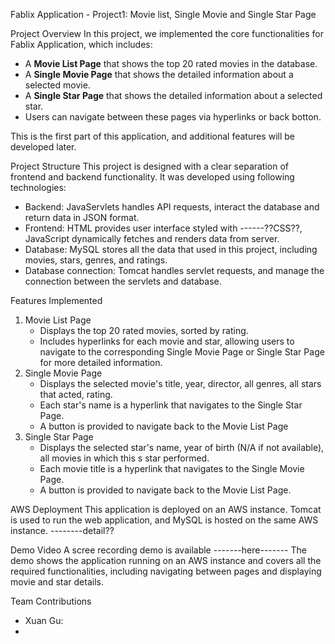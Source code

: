 Fablix Application - Project1: Movie list, Single Movie and Single Star Page

Project Overview
In this project, we implemented the core functionalities for Fablix Application, which includes:
- A **Movie List Page** that shows the top 20 rated movies in the database.
- A **Single Movie Page** that shows the detailed information about a selected movie.
- A **Single Star Page** that shows the detailed information about a selected star.
- Users can navigate between these pages via hyperlinks or back botton.

This is the first part of this application, and additional features will be developed later.

Project Structure
This project is designed with a clear separation of frontend and backend functionality.
It was developed using following technologies:
- Backend: JavaServlets handles API requests, interact the database and return data in JSON format.
- Frontend: HTML provides user interface styled with ------??CSS??, JavaScript dynamically fetches and renders data from server.
- Database: MySQL stores all the data that used in this project, including movies, stars, genres, and ratings.
- Database connection: Tomcat handles servlet requests, and manage the connection between the servlets and database.

Features Implemented
1. Movie List Page
   - Displays the top 20 rated movies, sorted by rating.
   - Includes hyperlinks for each movie and star, allowing users to navigate to the corresponding Single Movie Page or Single Star Page for more detailed information.
2. Single Movie Page
   - Displays the selected movie's title, year, director, all genres, all stars that acted, rating.
   - Each star's name is a hyperlink that navigates to the Single Star Page.
   - A button is provided to navigate back to the Movie List Page
3. Single Star Page
   - Displays the selected star's name, year of birth (N/A if not available), all movies in which this s star performed.
   - Each movie title is a hyperlink that navigates to the Single Movie Page.
   - A button is provided to navigate back to the Movie List Page.

AWS Deployment
This application is deployed on an AWS instance. Tomcat is used to run the web application,
and MySQL is hosted on the same AWS instance.
--------detail??

Demo Video
A scree recording demo is available -------here-------
The demo shows the application running on an AWS instance and covers all the required functionalities, including navigating between pages and displaying movie and star details.

Team Contributions
- Xuan Gu: 
- 